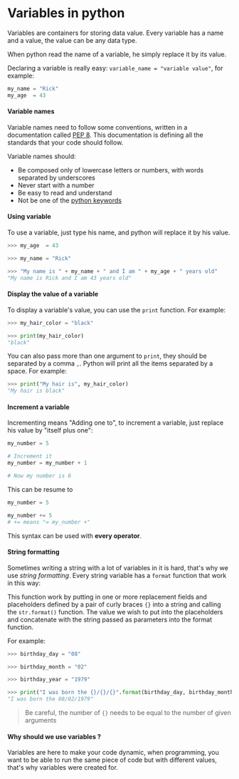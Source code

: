 # Variables in python

Variables are containers for storing data value. Every variable has a name and a value, the value can be any data type.

When python read the name of a variable, he simply replace it by its value.

Declaring a variable is really easy: `variable_name = "variable value"`, for example:

```python
my_name = "Rick"
my_age  = 43
```



#### Variable names

Variable names need to follow some conventions, written in a documentation called [PEP 8](https://www.python.org/dev/peps/pep-0008/#function-and-variable-names). This documentation is defining all the standards that your code should follow. 

Variable names should:

-  Be composed only of lowercase letters or numbers, with words separated by underscores
- Never start with a number
- Be easy to read and understand
- Not be one of the [python keywords](https://www.programiz.com/python-programming/keywords-identifier)



#### Using variable

To use a variable, just type his name, and python will replace it by his value.

```python
>>> my_age  = 43

>>> my_name = "Rick"

>>> "My name is " + my_name + " and I am " + my_age + " years old"
"My name is Rick and I am 43 years old"
```

#### Display the value of a variable

To display a variable's value, you can use the `print` function. For example:

```python
>>> my_hair_color = "black"

>>> print(my_hair_color)
"black"
```

You can also pass more than one argument to `print`, they should be separated by a comma `,`. Python will print all the items separated by a space. For example:

```python
>>> print("My hair is", my_hair_color)
"My hair is black"
```



#### Increment a variable

Incrementing means "Adding one to", to increment a variable, just replace his value by "itself plus one":

```python
my_number = 5

# Increment it
my_number = my_number + 1

# Now my number is 6
```

This can be resume to

```python
my_number = 5

my_number += 5 
# += means "= my_number +"
```

This syntax can be used with **every operator**.



#### String formatting

Sometimes writing a string with a lot of variables in it is hard, that's why we use *string formatting*. Every string variable has a `format` function that work in this way:

This function work by putting in one or more replacement fields and placeholders defined by a pair of curly braces `{}` into a string and calling the `str.format()` function. The value we wish to put into the placeholders and concatenate with the string passed as parameters into the format function.

For example:

```python
>>> birthday_day = "08"

>>> birthday_month = "02"

>>> birthday_year = "1979"

>>> print("I was born the {}/{}/{}".format(birthday_day, birthday_month, birthday_year))
"I was born the 08/02/1979"
```

> Be careful, the number of `{}` needs to be equal to the number of given arguments



 #### Why should we use variables ?

Variables are here to make your code dynamic, when programming, you want to be able to run the same piece of code but with different values, that's why variables were created for.
